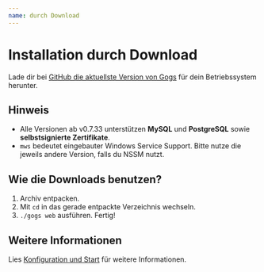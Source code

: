 ```yaml
---
name: durch Download
---
```


# Installation durch Download

Lade dir bei [GitHub die aktuellste Version von Gogs](https://github.com/gogits/gogs/releases) für dein Betriebssystem herunter.

## Hinweis
- Alle Versionen ab v0.7.33 unterstützen **MySQL** und **PostgreSQL** sowie **selbstsignierte Zertifikate**.
- `mws` bedeutet eingebauter Windows Service Support. Bitte nutze die jeweils andere Version, falls du NSSM nutzt.

## Wie die Downloads benutzen?

1. Archiv entpacken.
2. Mit `cd` in das gerade entpackte Verzeichnis wechseln.
3. `./gogs web` ausführen. Fertig!

## Weitere Informationen

Lies [Konfiguration und Start](/docs/installation/configuration_and_run) für weitere Informationen.
